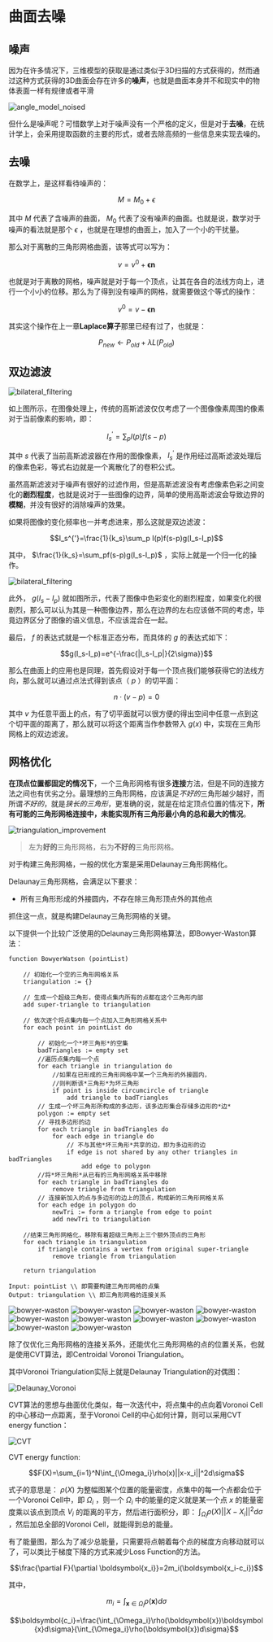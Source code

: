 # 曲面去噪

## 噪声
因为在许多情况下，三维模型的获取是通过类似于3D扫描的方式获得的，然而通过这种方式获得的3D曲面会存在许多的**噪声**，也就是曲面本身并不和现实中的物体表面一样有规律或者平滑

![angle_model_noised](./images/angle_model_noised.png)

但什么是噪声呢？可惜数学上对于噪声没有一个严格的定义，但是对于**去噪**，在统计学上，会采用提取函数的主要的形式，或者去除高频的一些信息来实现去噪的。

## 去噪
在数学上，是这样看待噪声的：

$$M=M_0 + \epsilon$$

其中 $M$ 代表了含噪声的曲面， $M_0$ 代表了没有噪声的曲面。也就是说，数学对于噪声的看法就是那个 $\epsilon$ ，也就是在理想的曲面上，加入了一个小的干扰量。

那么对于离散的三角形网格曲面，该等式可以写为：

$$v=v^0+\boldsymbol{\epsilon n}$$

也就是对于离散的网格，噪声就是对于每一个顶点，让其在各自的法线方向上，进行一个小小的位移。那么为了得到没有噪声的网格，就需要做这个等式的操作：

$$v^0=v-\boldsymbol{\epsilon n}$$

其实这个操作在上一章**Laplace算子**那里已经有过了，也就是：

$$P_{new}\leftarrow P_{old}+\lambda L(P_{old})$$

## 双边滤波
![bilateral_filtering](./images/gaussian_filtering.png)

如上图所示，在图像处理上，传统的高斯滤波仅仅考虑了一个图像像素周围的像素对于当前像素的影响，即：

$$I_s^{'}=\sum_p I(p)f(s-p)$$

其中 $s$ 代表了当前高斯滤波器在作用的图像像素， $I_s^{'}$ 是作用经过高斯滤波处理后的像素色彩，等式右边就是一个离散化了的卷积公式。

虽然高斯滤波对于噪声有很好的过滤作用，但是高斯滤波没有考虑像素色彩之间变化的**剧烈程度**，也就是说对于一些图像的边界，简单的使用高斯滤波会导致边界的**模糊**，并没有很好的消除噪声的效果。

如果将图像的变化频率也一并考虑进来，那么这就是双边滤波：

$$I_s^{'}=\frac{1}{k_s}\sum_p I(p)f(s-p)g(I_s-I_p)$$

其中， $\frac{1}{k_s}=\sum_pf(s-p)g(I_s-I_p)$ ，实际上就是一个归一化的操作。

![bilateral_filtering](./images/bilateral_filtering.png)

此外， $g(I_s-I_p)$ 就如图所示，代表了图像中色彩变化的剧烈程度，如果变化的很剧烈，那么可以认为其是一种图像边界，那么在边界的左右应该做不同的考虑，毕竟边界区分了图像的语义信息，不应该混合在一起。

最后， $f$ 的表达式就是一个标准正态分布，而具体的 $g$ 的表达式如下：

$$g(I_s-I_p)=e^{-\frac{|I_s-I_p|}{2\sigma}}$$

那么在曲面上的应用也是同理，首先假设对于每一个顶点我们能够获得它的法线方向，那么就可以通过点法式得到该点（ $p$ ）的切平面：

$$n\cdot(v-p)=0$$

其中 $v$ 为任意平面上的点，有了切平面就可以很方便的得出空间中任意一点到这个切平面的距离了，那么就可以将这个距离当作参数带入 $g(x)$ 中，实现在三角形网格上的双边滤波。

## 网格优化
**在顶点位置都固定的情况下**，一个三角形网格有很多**连接**方法，但是不同的连接方法之间也有优劣之分。最理想的三角形网格，应该满足*不好的*三角形越少越好，而所谓*不好的*，就是*狭长的三角形*，更准确的说，就是在给定顶点位置的情况下，**所有可能的三角形网格连接中，未能实现所有三角形最小角的总和最大的情况**。

![triangulation_improvement](./images/triangulation_improvement.png)

> 左为**好的**三角形网格，右为**不好的**三角形网格。

对于构建三角形网格，一般的优化方案是采用Delaunay三角形网格化。

Delaunay三角形网格，会满足以下要求：

+ 所有三角形形成的外接圆内，不存在除三角形顶点外的其他点

抓住这一点，就是构建Delaunay三角形网格的关键。

以下提供一个比较广泛使用的Delaunay三角形网格算法，即Bowyer-Waston算法：

```
function BowyerWatson (pointList)

    // 初始化一个空的三角形网格关系
    triangulation := {} 

    // 生成一个超级三角形，使得点集内所有的点都在这个三角形内部
    add super-triangle to triangulation 

    // 依次逐个将点集内每一个点加入三角形网格关系中
    for each point in pointList do 

        // 初始化一个*坏三角形*的空集
        badTriangles := empty set
        //遍历点集内每一个点
        for each triangle in triangulation do 
            //如果在已形成的三角形网格中某一个三角形的外接圆内，
            //则判断该*三角形*为坏三角形
            if point is inside circumcircle of triangle
                add triangle to badTriangles
        // 生成一个坏三角形所构成的多边形，该多边形集合存储多边形的*边*
        polygon := empty set
        // 寻找多边形的边
        for each triangle in badTriangles do 
            for each edge in triangle do
                // 不与其他*坏三角形*共享的边，即为多边形的边
                if edge is not shared by any other triangles in badTriangles
                    add edge to polygon
        //将*坏三角形*从已有的三角形网格关系中移除
        for each triangle in badTriangles do 
            remove triangle from triangulation
        // 连接新加入的点与多边形的边上的顶点，构成新的三角形网格关系
        for each edge in polygon do 
            newTri := form a triangle from edge to point
            add newTri to triangulation
    
    //结束三角形网格化，移除有着超级三角形上三个额外顶点的三角形
    for each triangle in triangulation 
        if triangle contains a vertex from original super-triangle
            remove triangle from triangulation

    return triangulation
```

```
Input: pointList \\ 即需要构建三角形网格的点集
Output: triangulation \\ 即三角形网格的连接关系
```
![bowyer-waston](./images/bowyer-wastion1.png)
![bowyer-waston](./images/bowyer-waston1.png)
![bowyer-waston](./images/bowyer-waston2-1.png)
![bowyer-waston](./images/bowyer-waston3.png)
![bowyer-waston](./images/bowyer-waston4.png)
![bowyer-waston](./images/bowyer-waston5.png)
![bowyer-waston](./images/bowyer-waston6.png)
![bowyer-waston](./images/bowyer-waston7.png)
![bowyer-waston](./images/bowyer-waston8.png)
![bowyer-waston](./images/bowyer-waston9.png)

除了仅优化三角形网格的连接关系外，还能优化三角形网格的点的位置关系，也就是使用CVT算法，即Centroidal Voronoi Triangulation。

其中Voronoi Triangulation实际上就是Delaunay Triangulation的对偶图：

![Delaunay_Voronoi](./images/Delaunay_Voronoi.svg.png)

CVT算法的思想与曲面优化类似，每一次迭代中，将点集中的点向着Voronoi Cell的中心移动一点距离，至于Voronoi Cell的中心如何计算，则可以采用CVT energy function：

![CVT](./images/CVT.png)

CVT energy function:

$$F(X)=\sum_{i=1}^N\int_{\Omega_i}\rho(x)||x-x_i||^2d\sigma$$

式子的意思是： $\rho(X)$ 为整幅图某个位置的能量密度，点集中的每一个点都会位于一个Voronoi Cell中，即 $\Omega_i$ ，则一个 $\Omega_i$ 中的能量的定义就是某一个点 $x$ 的能量密度乘以该点到顶点 $V_i$ 的距离的平方，然后进行面积分，即： $\int_{\Omega_i}\rho(X)||X-X_i||^2d\sigma$ ，然后加总全部的Voronoi Cell，就能得到总的能量。

有了能量图，那么为了减少总能量，只需要将点朝着每个点的梯度方向移动就可以了，可以类比于梯度下降的方式来减少Loss Function的方法。

$$\frac{\partial F}{\partial \boldsymbol{x_i}}=2m_i(\boldsymbol{x_i-c_i})$$

其中，

$$m_i=\int_{\boldsymbol{x}\in \Omega_i}\rho(\boldsymbol{x})d\sigma$$

$$\boldsymbol{c_i}=\frac{\int_{\Omega_i}\rho(\boldsymbol{x})\boldsymbol{x}d\sigma}{\int_{\Omega_i}\rho(\boldsymbol{x})d\sigma}$$